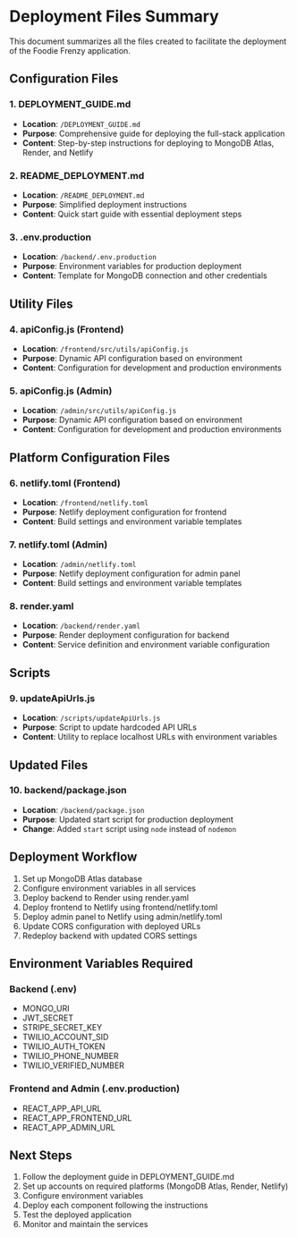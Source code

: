 # Deployment Files Summary

This document summarizes all the files created to facilitate the deployment of the Foodie Frenzy application.

## Configuration Files

### 1. DEPLOYMENT_GUIDE.md

- **Location**: `/DEPLOYMENT_GUIDE.md`
- **Purpose**: Comprehensive guide for deploying the full-stack application
- **Content**: Step-by-step instructions for deploying to MongoDB Atlas, Render, and Netlify

### 2. README_DEPLOYMENT.md

- **Location**: `/README_DEPLOYMENT.md`
- **Purpose**: Simplified deployment instructions
- **Content**: Quick start guide with essential deployment steps

### 3. .env.production

- **Location**: `/backend/.env.production`
- **Purpose**: Environment variables for production deployment
- **Content**: Template for MongoDB connection and other credentials

## Utility Files

### 4. apiConfig.js (Frontend)

- **Location**: `/frontend/src/utils/apiConfig.js`
- **Purpose**: Dynamic API configuration based on environment
- **Content**: Configuration for development and production environments

### 5. apiConfig.js (Admin)

- **Location**: `/admin/src/utils/apiConfig.js`
- **Purpose**: Dynamic API configuration based on environment
- **Content**: Configuration for development and production environments

## Platform Configuration Files

### 6. netlify.toml (Frontend)

- **Location**: `/frontend/netlify.toml`
- **Purpose**: Netlify deployment configuration for frontend
- **Content**: Build settings and environment variable templates

### 7. netlify.toml (Admin)

- **Location**: `/admin/netlify.toml`
- **Purpose**: Netlify deployment configuration for admin panel
- **Content**: Build settings and environment variable templates

### 8. render.yaml

- **Location**: `/backend/render.yaml`
- **Purpose**: Render deployment configuration for backend
- **Content**: Service definition and environment variable configuration

## Scripts

### 9. updateApiUrls.js

- **Location**: `/scripts/updateApiUrls.js`
- **Purpose**: Script to update hardcoded API URLs
- **Content**: Utility to replace localhost URLs with environment variables

## Updated Files

### 10. backend/package.json

- **Location**: `/backend/package.json`
- **Purpose**: Updated start script for production deployment
- **Change**: Added `start` script using `node` instead of `nodemon`

## Deployment Workflow

1. Set up MongoDB Atlas database
2. Configure environment variables in all services
3. Deploy backend to Render using render.yaml
4. Deploy frontend to Netlify using frontend/netlify.toml
5. Deploy admin panel to Netlify using admin/netlify.toml
6. Update CORS configuration with deployed URLs
7. Redeploy backend with updated CORS settings

## Environment Variables Required

### Backend (.env)

- MONGO_URI
- JWT_SECRET
- STRIPE_SECRET_KEY
- TWILIO_ACCOUNT_SID
- TWILIO_AUTH_TOKEN
- TWILIO_PHONE_NUMBER
- TWILIO_VERIFIED_NUMBER

### Frontend and Admin (.env.production)

- REACT_APP_API_URL
- REACT_APP_FRONTEND_URL
- REACT_APP_ADMIN_URL

## Next Steps

1. Follow the deployment guide in DEPLOYMENT_GUIDE.md
2. Set up accounts on required platforms (MongoDB Atlas, Render, Netlify)
3. Configure environment variables
4. Deploy each component following the instructions
5. Test the deployed application
6. Monitor and maintain the services
